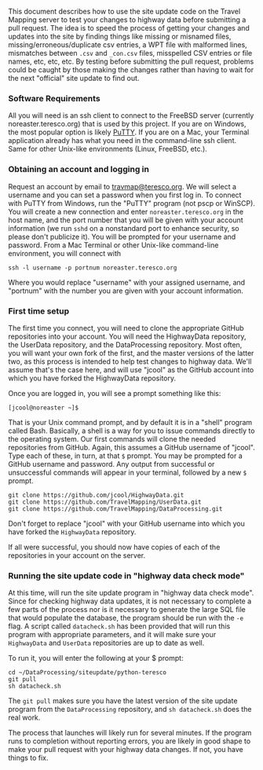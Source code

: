 This document describes how to use the site update code on the Travel Mapping server to test your changes to highway data before submitting a pull request. The idea is to speed the process of getting your changes and updates into the site by finding things like missing or misnamed files, missing/erroneous/duplicate csv entries, a WPT file with malformed lines, mismatches between `.csv` and `_con.csv` files, misspelled CSV entries or file names, etc, etc, etc.  By testing before submitting the pull request, problems could be caught by those making the changes rather than having to wait for the next "official" site update to find out.

### Software Requirements

All you will need is an ssh client to connect to the FreeBSD server (currently noreaster.teresco.org) that is used by this project.  If you are on Windows, the most popular option is likely [PuTTY](https://www.chiark.greenend.org.uk/~sgtatham/putty/).  If you are on a Mac, your Terminal application already has what you need in the command-line ssh client.  Same for other Unix-like environments (Linux, FreeBSD, etc.).

### Obtaining an account and logging in

Request an account by email to travmap@teresco.org.  We will select a username and you can set a password when you first log in.  To connect with PuTTY from Windows, run the "PuTTY" program (not pscp or WinSCP).  You will create a new connection and enter `noreaster.teresco.org` in the host name, and the port number that you will be given with your account information (we run `sshd` on a nonstandard port to enhance security, so please don't publicize it).  You will be prompted for your username and password.  From a Mac Terminal or other Unix-like command-line environment, you will connect with

```
ssh -l username -p portnum noreaster.teresco.org
```

Where you would replace "username" with your assigned username, and "portnum" with the number you are given with your account information.

### First time setup

The first time you connect, you will need to clone the appropriate GitHub repositories into your account.  You will need the HighwayData repository, the UserData repository, and the DataProcessing repository.  Most often, you will want your own fork of the first, and the master versions of the latter two, as this process is intended to help test changes to highway data.  We'll assume that's the case here, and will use "jcool" as the GitHub account into which you have forked the HighwayData repository.

Once you are logged in, you will see a prompt something like this:

```
[jcool@noreaster ~]$ 
```

That is your Unix command prompt, and by default it is in a "shell" program called Bash.  Basically, a shell is a way for you to issue commands directly to the operating system.  Our first commands will clone the needed repositories from GitHub.  Again, this assumes a GitHub username of "jcool".  Type each of these, in turn, at that `$` prompt.  You may be prompted for a GitHub username and password.  Any output from successful or unsuccessful commands will appear in your terminal, followed by a new `$` prompt.

```
git clone https://github.com/jcool/HighwayData.git
git clone https://github.com/TravelMapping/UserData.git
git clone https://github.com/TravelMapping/DataProcessing.git
```

Don't forget to replace "jcool" with your GitHub username into which you have forked the `HighwayData` repository.

If all were successful, you should now have copies of each of the repositories in your account on the server.

### Running the site update code in "highway data check mode"

At this time, will run the site update program in "highway data check mode".  Since for checking highway data updates, it is not necessary to complete a few parts of the process nor is it necessary to generate the large SQL file that would populate the database, the program should be run with the `-e` flag.  A script called `datacheck.sh` has been provided that will run this program with appropriate parameters, and it will make sure your `HighwayData` and `UserData` repositories are up to date as well.

To run it, you will enter the following at your $ prompt:

```
cd ~/DataProcessing/siteupdate/python-teresco
git pull
sh datacheck.sh
```

The `git pull` makes sure you have the latest version of the site update program from the `DataProcessing` repository, and `sh datacheck.sh` does the real work.

The process that launches will likely run for several minutes.  If the program runs to completion without reporting errors, you are likely in good shape to make your pull request with your highway data changes. If not, you have things to fix.
